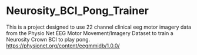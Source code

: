 # Neurosity_BCI_Pong_Trainer
This is a project designed to use 22 channel clinical eeg motor imagery data from the Physio Net EEG Motor Movement/Imagery Dataset to train a Neurosity Crown BCI to play pong. https://physionet.org/content/eegmmidb/1.0.0/
